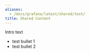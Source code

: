 ```yaml
---
aliases:
  - /docs/grafana/latest/shared/test/
title: Shared Content
---
```


Intro text

- test bullet 1
- test bullet 2
